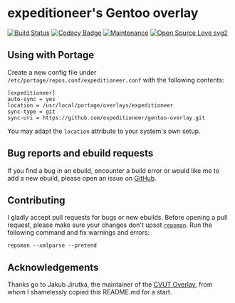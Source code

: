 # expeditioneer's Gentoo overlay 

[![Build Status](https://travis-ci.com/expeditioneer/gentoo-overlay.svg?branch=master)](https://travis-ci.com/expeditioneer/gentoo-overlay)
[![Codacy Badge](https://api.codacy.com/project/badge/Grade/426681dd10d14fa7ac671af4e0d826d9)](https://www.codacy.com/manual/expeditioneer/gentoo-overlay?utm_source=github.com&amp;utm_medium=referral&amp;utm_content=expeditioneer/gentoo-overlay&amp;utm_campaign=Badge_Grade)
[![Maintenance](https://img.shields.io/badge/Maintained%3F-yes-green.svg)](https://github.com/expeditioneer/gentoo-overlay/graphs/commit-activity)
[![Open Source Love svg2](https://badges.frapsoft.com/os/v2/open-source.svg?v=103)](https://github.com/ellerbrock/open-source-badges/)

## Using with Portage
Create a new config file under `/etc/portage/repos.conf/expeditioneer.conf` with the following contents:

	[expeditioneer]
	auto-sync = yes
	location = /usr/local/portage/overlays/expeditioneer
	sync-type = git
	sync-uri = https://github.com/expeditioneer/gentoo-overlay.git

You may adapt the `location` attribute to your system's own setup.

## Bug reports and ebuild requests

If you find a bug in an ebuild, encounter a build error or would like me to add a new ebuild, please open an issue on [GitHub](https://github.com/expeditioneer/gentoo-overlay/issues).

## Contributing

I gladly accept pull requests for bugs or new ebuilds. Before opening a pull request, please make sure your changes don't upset [`repoman`](https://wiki.gentoo.org/wiki/Repoman). Run the following command and fix warnings and errors:

	repoman --xmlparse --pretend

## Acknowledgements

Thanks go to Jakub Jirutka, the maintainer of the [CVUT Overlay](https://github.com/cvut/gentoo-overlay), from whom I shamelessly copied this README.md for a start.
